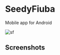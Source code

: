 # SeedyFiuba
Mobile app for Android

![sf](https://user-images.githubusercontent.com/3434572/127722526-12e9889c-901b-4528-bbeb-cd0895e8604f.png)


## Screenshots
